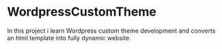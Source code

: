 # WordpressCustomTheme
In this project i learn Wordpress custom theme development and converts an html template into fully dynamic website.
